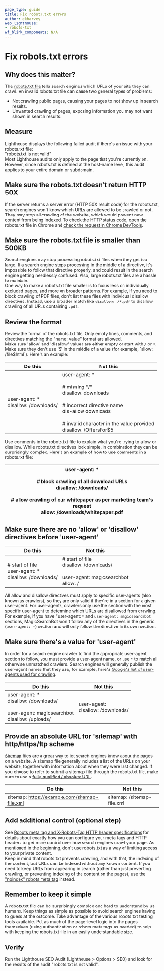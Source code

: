 ```yaml
---
page_type: guide
title: Fix robots.txt errors
author: ekharvey
web_lighthouse:
- robots-txt
wf_blink_components: N/A
---
```


# Fix robots.txt errors

## Why does this matter?

The [robots.txt file](https://developers.google.com/search/reference/robots_txt)
tells search engines which URLs of your site they can crawl. An invalid
robots.txt file can cause two general types of problems:

+  Not crawling public pages, causing your pages to not show up in search
    results.
+  Unwanted crawling of pages, exposing information you may not want shown
    in search results.

## Measure

Lighthouse displays the following failed audit if there's an issue with your
robots.txt file:  
"robots.txt is not valid"  
Most Lighthouse audits only apply to the page that you're currently on. However,
since robots.txt is defined at the host-name level, this audit applies to your
entire domain or subdomain.

## Make sure the robots.txt doesn't return HTTP 50X

If the server returns a server error (HTTP 50X result code) for the robots.txt,
search engines won't know which URLs are allowed to be crawled or not. They may
stop all crawling of the website, which would prevent new content from being
indexed. To check the HTTP status code, open the robots.txt file in Chrome and
[check the request in Chrome DevTools](https://developers.google.com/web/tools/chrome-devtools/network-performance/reference#analyze).

## Make sure the robots.txt file is smaller than 500KB

Search engines may stop processing robots.txt files when they get too large. If
a search engine stops processing in the middle of a directive, it's impossible
to follow that directive properly, and could result in the search engine getting
needlessly confused. Also, large robots.txt files are a hassle to maintain.  
One way to make a robots.txt file smaller is to focus less on individually
excluded pages, and more on broader patterns. For example, if you need to block
crawling of PDF files, don't list these files with individual disallow
directives. Instead, use a broader match like `disallow: /*.pdf` to disallow
crawling of all URLs containing `.pdf`.

## Review the format

Review the format of the robots.txt file. Only empty lines, comments, and
directives matching the "name: value" format are allowed.   
Make sure 'allow' and 'disallow' values are either empty or start with `/` or
`*`. Make sure they don't use '$' in the middle of a value (for example, `allow:
/file$html`). Here's an example:

<table>
<thead>
<tr>
<th><strong>Do this</strong></th>
<th><strong>Not this</strong></th>
</tr>
</thead>
<tbody>
<tr>
<td>user-agent: *<br>
disallow: /downloads/</td>
<td>user-agent: *<br>
<br>
# missing "/"<br>
disallow: downloads<br>
<br>
# incorrect directive name<br>
dis-allow downloads<br>
<br>
# invalid character in the value provided<br>
disallow: /OffersFor$5</td>
</tr>
</tbody>
</table>

Use comments in the robots.txt file to explain what you're trying to allow or
disallow. While robots.txt directives look simple, in combination they can be
surprisingly complex. Here's an example of how to use comments in a robots.txt
file:

<table>
<thead>
<tr>
<th>user-agent: *<br>
<br>
# block crawling of all download URLs<br>
disallow: /downloads/<br>
<br>
# allow crawling of our whitepaper as per marketing team's request<br>
allow: /downloads/whitepaper.pdf</th>
</tr>
</thead>
<tbody>
</tbody>
</table>

## Make sure there are no 'allow' or 'disallow' directives before 'user-agent'

<table>
<thead>
<tr>
<th><strong>Do this</strong></th>
<th><strong>Not this</strong></th>
</tr>
</thead>
<tbody>
<tr>
<td># start of file<br>
user-agent: *<br>
disallow: /downloads/</td>
<td># start of file<br>
disallow: /downloads/<br>
<br>
user-agent: magicsearchbot<br>
allow: /</td>
</tr>
</tbody>
</table>

All allow and disallow directives must apply to specific user-agents (also known
as crawlers), so they are only valid if they're in a section for a given
user-agent. For user-agents, crawlers only use the section with the most
specific user-agent to determine which URLs are disallowed from crawling. For
example, if you have "user-agent: `*` and `user-agent: magicsearchbot` sections,
MagicSearchBot won't follow any of the directives in the generic (`user-agent:
*`) section and will only follow the directive in its own section.  

## Make sure there's a value for 'user-agent'

In order for a search engine crawler to find the appropriate user-agent section
to follow, you must provide a user-agent name, or use `*` to match all otherwise
unmatched crawlers. Search engines will generally publish the user-agent names
that they use; for example, here's
[Google's list of user-agents used for crawling](https://support.google.com/webmasters/answer/1061943).

<table>
<thead>
<tr>
<th><strong>Do this</strong></th>
<th><strong>Not this</strong></th>
</tr>
</thead>
<tbody>
<tr>
<td>user-agent: *<br>
disallow: /downloads/<br>
<br>
user-agent: magicsearchbot<br>
disallow: /uploads/</td>
<td>user-agent:<br>
disallow: /downloads/</td>
</tr>
</tbody>
</table>

## Provide an absolute URL for 'sitemap' with http/https/ftp scheme

[Sitemap](https://sitemaps.org/) files are a great way to let search engines
know about the pages on a website. A sitemap file generally includes a list of
the URLs on your website, together with information about when they were last
changed. If you choose to refer to submit a sitemap file through the robots.txt
file, make sure to use a [fully-qualified / absolute
URL](https://tools.ietf.org/html/rfc3986#page-27). 

<table>
<thead>
<tr>
<th><strong>Do this</strong></th>
<th><strong>Not this</strong></th>
</tr>
</thead>
<tbody>
<tr>
<td>sitemap: <a
href="https://example.com/sitemap-file.xml">https://example.com/sitemap-file.xml</a></td>
<td>sitemap: /sitemap-file.xml</td>
</tr>
</tbody>
</table>

## Add additional control (optional step)

See
[Robots meta tag and X-Robots-Tag HTTP header specifications](https://developers.google.com/search/reference/robots_meta_tag)
for details about exactly how you can configure your meta tags and HTTP headers
to get more control over how search engines crawl your page. As mentioned in the
beginning, don't use robots.txt as a way of limiting access to your private
content.   
Keep in mind that robots.txt prevents crawling, and with that, the indexing of
the content, but URLs can be indexed without any known content. If you need to
keep URLs from appearing in search (rather than just preventing crawling, or
preventing indexing of the content on the pages), use the
["noindex" robots meta tag](https://developers.google.com/search/reference/robots_meta_tag)
instead. 

## Remember to keep it simple

A robots.txt file can be surprisingly complex and hard to understand by us
humans. Keep things as simple as possible to avoid search engines having to
guess at the outcome. Take advantage of the various robots.txt testing tools
available. Put as much of the page-level logic into the pages themselves (using
authentication or robots meta tags as needed) to help with keeping the
robots.txt file in an easily understandable size. 

## Verify

Run the Lighthouse SEO Audit (Lighthouse > Options > SEO) and look for the
results of the audit "robots.txt is not valid".
